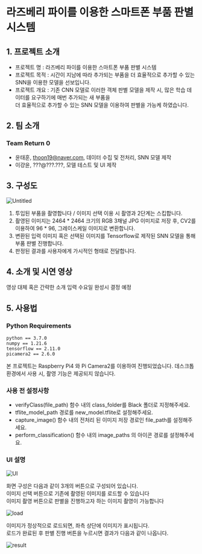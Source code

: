 # 라즈베리 파이를 이용한 스마트폰 부품 판별 시스템

## 1. 프로젝트 소개
- 프로젝트 명 : 라즈베리 파이를 이용한 스마트폰 부품 판별 시스템
- 프로젝트 목적 : 시간이 지남에 따라 추가되는 부품을 더 효율적으로 추가할 수 있는 SNN을 이용한 모델을 선보입니다. 
- 프로젝트 개요 : 기존 CNN 모델로 이러한 객체 판별 모델을 제작 시, 많은 학습 데이터를 요구하기에 매번 추가되는 새 부품을 <br/>더 효율적으로 추가할 수 있는 SNN 모델을 이용하여 판별을 가능케 하였습니다. 
## 2. 팀 소개
### Team Return 0
- 윤태훈, thoon19@naver.com, 데이터 수집 및 전처리, SNN 모델 제작
- 이걍윤, ???@???.???, 모델 테스트 및 UI 제작

## 3. 구성도
![Untitled](/assets/flow.png)  

1. 투입된 부품을 촬영합니다 / 이미지 선택 이용 시 촬영과 2단계는 스킵합니다.
2. 촬영된 이미지는 2464 * 2464 크기의 RGB 3채널 JPG 이미지로 저장 후, CV2를 이용하여 96 * 96, 그레이스케일 이미지로 변환합니다.
3. 변환된 입력 이미지 혹은 선택된 이미지를 Tensorflow로 제작된 SNN 모델을 통해 부품 판별 진행합니다.
4. 판정된 결과를 사용자에게 가시적인 형태로 전달합니다.


## 4. 소개 및 시연 영상
영상 대체 혹은 간략한 소개 입력
수요일 완성시 결정 예정

## 5. 사용법
### Python Requirements
```
python == 3.7.0
numpy == 1.21.6
tensorflow == 2.11.0
picamera2 == 2.6.0
```
본 프로젝트는 Raspberry Pi4 와 Pi Camera2를 이용하여 진행되었습니다.
데스크톱 환경에서 사용 시, 촬영 기능은 제공되지 않습니다.

### 사용 전 설정사항

- verifyClass(file_path) 함수 내의 class_folder를 Black 폴더로 지정해주세요.
- tflite_model_path 경로를 new_model.tflite로 설정해주세요.
- capture_image() 함수 내의 전처리 된 이미지 저장 경로인 file_path를 설정해주세요.
- perform_classification() 함수 내의 image_paths 의 아이콘 경로를 설정해주세요.

### UI 설명

![UI](/assets/UI.png)  

화면 구성은 다음과 같이 3개의 버튼으로 구성되어 있습니다. <br/>
이미지 선택 버튼으로 기존에 촬영된 이미지를 로드할 수 있습니다 <br/>
이미지 촬영 버튼으로 판별을 진행하고자 하는 이미지 촬영이 가능합니다

![load](/assets/load.png)

이미지가 정상적으로 로드되면, 좌측 상단에 이미지가 표시됩니다. <br/>
로드가 완료된 후 판별 진행 버튼을 누르시면 결과가 다음과 같이 나옵니다.

![result](/assets/result.png)

